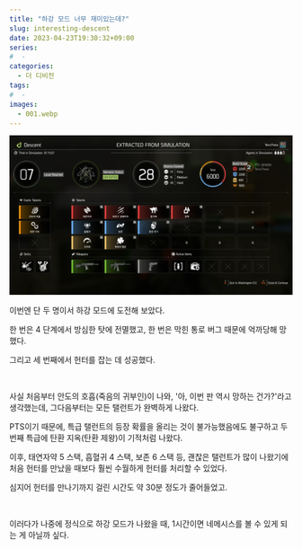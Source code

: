 ```yaml
---
title: "하강 모드 너무 재미있는데?"
slug: interesting-descent
date: 2023-04-23T19:30:32+09:00
series:
#  - 
categories:
  - 더 디비전
tags:
#  - 
images:
  - 001.webp
---
```


![](001.webp)

이번엔 단 두 명이서 하강 모드에 도전해 보았다.

한 번은 4 단계에서 방심한 탓에 전멸했고, 한 번은 막힌 통로 버그 때문에 억까당해 망했다.

그리고 세 번째에서 헌터를 잡는 데 성공했다.

&nbsp;

사실 처음부터 안도의 호흡(죽음의 귀부인)이 나와, '아, 이번 판 역시 망하는 건가?'라고 생각했는데, 그다음부터는 모든 탤런트가 완벽하게 나왔다.

PTS이기 때문에, 특급 탤런트의 등장 확률을 올리는 것이 불가능했음에도 불구하고 두 번째 특급에 탄환 지옥(탄환 제왕)이 기적처럼 나왔다.

이후, 태연자약 5 스택, 흡혈귀 4 스택, 보존 6 스택 등, 괜찮은 탤런트가 많이 나왔기에 처음 헌터를 만났을 때보다 훨씬 수월하게 헌터를 처리할 수 있었다.

심지어 헌터를 만나기까지 걸린 시간도 약 30분 정도가 줄어들었고.

&nbsp;

이러다가 나중에 정식으로 하강 모드가 나왔을 때, 1시간이면 네메시스를 볼 수 있게 되는 게 아닐까 싶다.

